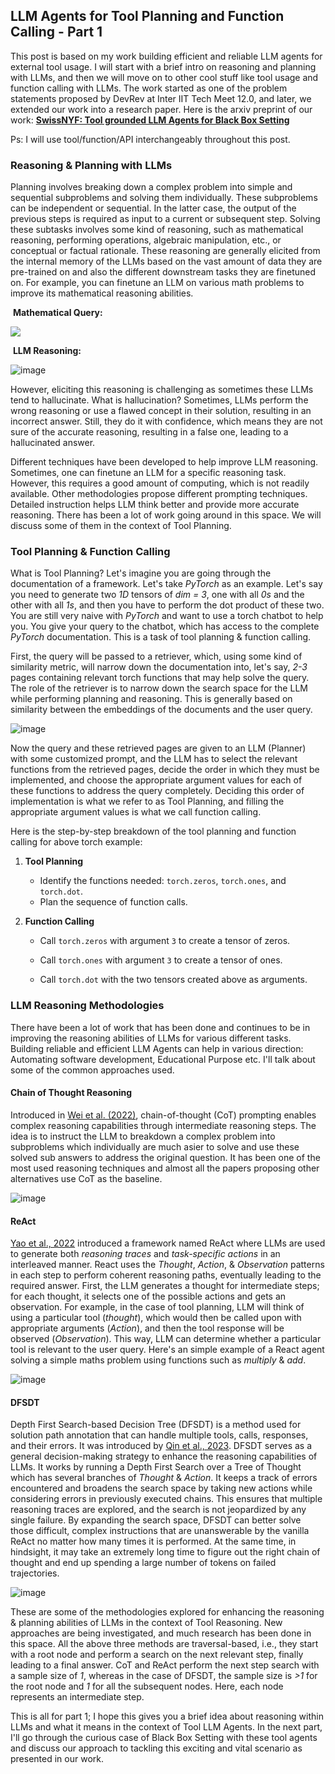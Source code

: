 ## LLM Agents for Tool Planning and Function Calling - Part 1

This post is based on my work building efficient and reliable LLM agents for external tool usage. I will start with a brief intro on reasoning and planning with LLMs, and then we will move on to other cool stuff like tool usage and function calling with LLMs. The work started as one of the problem statements proposed by DevRev at Inter IIT Tech Meet 12.0, and later, we extended our work into a research paper. Here is the arxiv preprint of our work: **[SwissNYF: Tool grounded LLM Agents for Black Box Setting](https://arxiv.org/abs/2402.10051)**

Ps: I will use tool/function/API interchangeably throughout this post.

### **Reasoning & Planning with LLMs**

Planning involves breaking down a complex problem into simple and sequential subproblems and solving them individually. These subproblems can be independent or sequential. In the latter case, the output of the previous steps is required as input to a current or subsequent step. Solving these subtasks involves some kind of reasoning, such as mathematical reasoning, performing operations, algebraic manipulation, etc., or conceptual or factual rationale. These reasoning are generally elicited from the internal memory of the LLMs based on the vast amount of data they are pre-trained on and also the different downstream tasks they are finetuned on. For example, you can finetune an LLM on various math problems to improve its mathematical reasoning abilities.

​                    **Mathematical Query:**

<img src = "https://github.com/user-attachments/assets/42c8720e-0d70-4000-a43c-39cb672bc5fe">

​                     **LLM Reasoning:**

![image](https://github.com/user-attachments/assets/a2216210-ca21-472e-bfa0-92fc3f8bbaf6)



However, eliciting this reasoning is challenging as sometimes these LLMs tend to hallucinate. What is hallucination? Sometimes, LLMs perform the wrong reasoning or use a flawed concept in their solution, resulting in an incorrect answer. Still, they do it with confidence, which means they are not sure of the accurate reasoning, resulting in a false one, leading to a hallucinated answer. 

Different techniques have been developed to help improve LLM reasoning. Sometimes, one can finetune an LLM for a specific reasoning task. However, this requires a good amount of computing, which is not readily available. Other methodologies propose different prompting techniques. Detailed instruction helps LLM think better and provide more accurate reasoning. There has been a lot of work going around in this space. We will discuss some of them in the context of Tool Planning.

### **Tool Planning & Function Calling**

What is Tool Planning? Let's imagine you are going through the documentation of a framework. Let's take *PyTorch* as an example. Let's say you need to generate two *1D* tensors of *dim = 3*, one with all *0s* and the other with all *1s*, and then you have to perform the dot product of these two. You are still very naive with *PyTorch* and want to use a torch chatbot to help you. You give your query to the chatbot, which has access to the complete *PyTorch* documentation. This is a task of tool planning & function calling.

First, the query will be passed to a retriever, which, using some kind of similarity metric, will narrow down the documentation into, let's say, *2-3* pages containing relevant torch functions that may help solve the query. The role of the retriever is to narrow down the search space for the LLM while performing planning and reasoning. This is generally based on similarity between the embeddings of the documents and the user query.

![image](https://github.com/user-attachments/assets/93ce920d-6308-470e-bc4e-ad9e2c78e7a9)


Now the query and these retrieved pages are given to an LLM (Planner) with some customized prompt, and the LLM has to select the relevant functions from the retrieved pages, decide the order in which they must be implemented, and choose the appropriate argument values for each of these functions to address the query completely. Deciding this order of implementation is what we refer to as Tool Planning, and filling the appropriate argument values is what we call function calling. 

Here is the step-by-step breakdown of the tool planning and function calling for above torch example:

1. **Tool Planning**

   - Identify the functions needed: `torch.zeros`, `torch.ones`, and `torch.dot`.
   - Plan the sequence of function calls.

2. **Function Calling**

   - Call `torch.zeros` with argument `3` to create a tensor of zeros.

   - Call `torch.ones` with argument `3` to create a tensor of ones.

   - Call `torch.dot` with the two tensors created above as arguments.

     

### LLM Reasoning Methodologies

There have been a lot of work that has been done and continues to be in improving the reasoning abilities of LLMs for various different tasks. Building reliable and efficient LLM Agents can help in various direction: Automating software development, Educational Purpose etc. I'll talk about some of the common approaches used.

#### Chain of Thought Reasoning

Introduced in [Wei et al. (2022)](https://arxiv.org/abs/2201.1190), chain-of-thought (CoT) prompting enables complex reasoning capabilities through intermediate reasoning steps. The idea is to instruct the LLM to breakdown a complex problem into subproblems which individually are much asier to solve and use these solved sub answers to address the original question. It has been one of the most used reasoning techniques and almost all the papers proposing other alternatives use CoT as the baseline.

![image](https://github.com/user-attachments/assets/33f12494-5bc7-46cc-9f9c-82080a48f2c1)


#### ReAct

[Yao et al., 2022](https://arxiv.org/abs/2210.03629) introduced a framework named ReAct where LLMs are used to generate both *reasoning traces* and *task-specific actions* in an interleaved manner. React uses the *Thought*, *Action*, & *Observation* patterns in each step to perform coherent reasoning paths, eventually leading to the required answer. First, the LLM generates a thought for intermediate steps; for each thought, it selects one of the possible actions and gets an observation. For example, in the case of tool planning, LLM will think of using a particular tool (*thought*), which would then be called upon with appropriate arguments (*Action*), and then the tool response will be observed (*Observation*). This way, LLM can determine whether a particular tool is relevant to the user query. Here's an simple example of a React agent solving a simple maths problem using functions such as *multiply* & *add*.

![image](https://github.com/user-attachments/assets/6ca472af-d7b3-407a-b4d1-278e537bccae)


#### **DFSDT**

Depth First Search-based Decision Tree (DFSDT) is a method used for solution path annotation that can handle multiple tools, calls, responses, and their errors. It was introduced by [Qin et al., 2023](https://arxiv.org/abs/2307.16789). DFSDT serves as a general decision-making strategy to enhance the reasoning capabilities of LLMs. It works by running a Depth First Search over a Tree of Thought which has several branches of *Thought* & *Action*. It keeps a track of errors encountered and broadens the search space by taking new actions while considering errors in previously executed chains. This ensures that multiple reasoning traces are explored, and the search is not jeopardized by any single failure. By expanding the search space, DFSDT can better solve those difficult, complex instructions that are unanswerable by the vanilla ReAct no matter how many times it is performed. At the same time, in hindsight, it may take an extremely long time to figure out the right chain of thought and end up spending a large number of tokens on failed trajectories.

![image](https://github.com/user-attachments/assets/b2093d3d-e9f8-445e-86d2-0f47443f067e)


These are some of the methodologies explored for enhancing the reasoning & planning abilities of LLMs in the context of Tool Reasoning. New approaches are being investigated, and much research has been done in this space. All the above three methods are traversal-based, i.e., they start with a root node and perform a search on the next relevant step, finally leading to a final answer. CoT and ReAct perform the next step search with a sample size of *1*, whereas in the case of DFSDT, the sample size is *>1* for the root node and *1* for all the subsequent nodes. Here, each node represents an intermediate step.

This is all for part 1; I hope this gives you a brief idea about reasoning within LLMs and what it means in the context of Tool LLM Agents. In the next part, I'll go through the curious case of Black Box Setting with these tool agents and discuss our approach to tackling this exciting and vital scenario as presented in our work.
